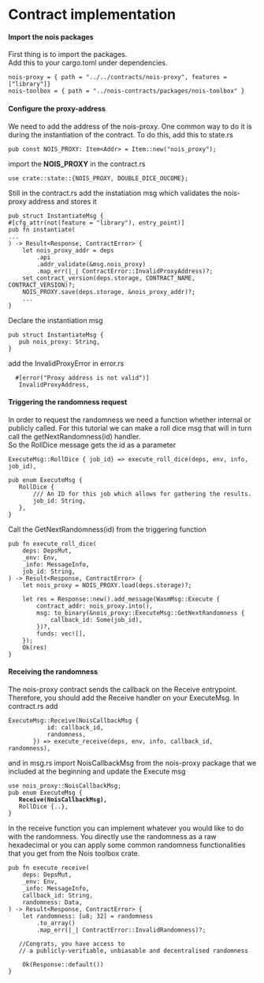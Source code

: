# Contract implementation

#### Import the nois packages

First thing is to import the packages. \
Add this to your cargo.toml under dependencies.

```
nois-proxy = { path = "../../contracts/nois-proxy", features = ["library"]}
nois-toolbox = { path = "../nois-contracts/packages/nois-toolbox" }
```

#### Configure the proxy-address

We need to add the address of the nois-proxy. One common way to do it is during the instantiation of the contract. To do this, add this to state.rs

```
pub const NOIS_PROXY: Item<Addr> = Item::new("nois_proxy");
```

import the **NOIS\_PROXY** in the contract.rs

```
use crate::state::{NOIS_PROXY, DOUBLE_DICE_OUCOME};
```

Still in the contract.rs add the instatiation msg which validates the nois-proxy address and stores it

```
pub struct InstantiateMsg {
#[cfg_attr(not(feature = "library"), entry_point)]
pub fn instantiate(
...
) -> Result<Response, ContractError> {
    let nois_proxy_addr = deps
        .api
        .addr_validate(&msg.nois_proxy)
        .map_err(|_| ContractError::InvalidProxyAddress)?;
    set_contract_version(deps.storage, CONTRACT_NAME, CONTRACT_VERSION)?;
    NOIS_PROXY.save(deps.storage, &nois_proxy_addr)?;
    ...
}

```

Declare the instantiation msg

```
pub struct InstantiateMsg {
   pub nois_proxy: String,
}
```

add the InvalidProxyError in error.rs

```
  #[error("Proxy address is not valid")]
   InvalidProxyAddress,
```

#### Triggering the randomness request

In order to request the randomness we need a function whether internal or publicly called. For this tutorial we can make a roll dice msg that will in turn call the getNextRandomness(id) handler.\
So the RollDice message gets the id as a parameter

```
ExecuteMsg::RollDice { job_id} => execute_roll_dice(deps, env, info, job_id),
```

```
pub enum ExecuteMsg {
   RollDice {
       /// An ID for this job which allows for gathering the results.
       job_id: String,
   },
}

```

Call the GetNextRandomness(id) from the triggering function

```
pub fn execute_roll_dice(
    deps: DepsMut,
    _env: Env,
    _info: MessageInfo,
    job_id: String,
) -> Result<Response, ContractError> {
    let nois_proxy = NOIS_PROXY.load(deps.storage)?;

    let res = Response::new().add_message(WasmMsg::Execute {
        contract_addr: nois_proxy.into(),
        msg: to_binary(&nois_proxy::ExecuteMsg::GetNextRandomness {
            callback_id: Some(job_id),
        })?,
        funds: vec![],
    });
    Ok(res)
}
```

#### Receiving the randomness

The nois-proxy contract sends the callback on the Receive entrypoint. Therefore, you should add the Receive handler on your ExecuteMsg. In contract.rs add

```
ExecuteMsg::Receive(NoisCallbackMsg {
           id: callback_id,
           randomness,
       }) => execute_receive(deps, env, info, callback_id, randomness),
```

and in msg.rs import NoisCallbackMsg from the nois-proxy package that we included at the beginning and update the Execute msg&#x20;

<pre><code>use nois_proxy::NoisCallbackMsg;
pub enum ExecuteMsg {
<strong>   Receive(NoisCallbackMsg),
</strong>   RollDice {..},
}
</code></pre>

In the receive function you can implement whatever you would like to do with the randomness. You directly use the randomness as a raw hexadecimal or you can apply some common randomness functionalities that you get from the Nois toolbox crate.

```
pub fn execute_receive(
    deps: DepsMut,
    _env: Env,
    _info: MessageInfo,
    callback_id: String,
    randomness: Data,
) -> Result<Response, ContractError> {
    let randomness: [u8; 32] = randomness
        .to_array()
        .map_err(|_| ContractError::InvalidRandomness)?;

   //Congrats, you have access to
   // a publicly-verifiable, unbiasable and decentralised randomness

    Ok(Response::default())
}
```



